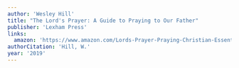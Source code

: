 ```yaml
---
author: 'Wesley Hill'
title: "The Lord's Prayer: A Guide to Praying to Our Father"
publisher: 'Lexham Press'
links:
  amazon: 'https://www.amazon.com/Lords-Prayer-Praying-Christian-Essentials/dp/1683593189'
authorCitation: 'Hill, W.'
year: '2019'
---
```

